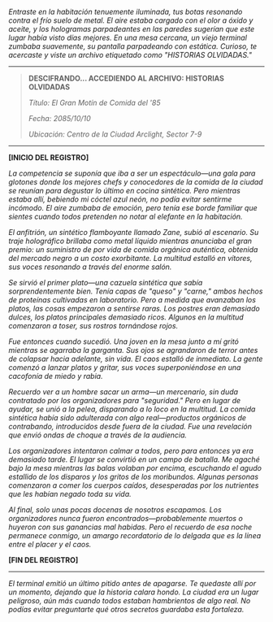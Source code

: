 _Entraste en la habitación tenuemente iluminada, tus botas resonando contra el frío suelo de metal. El aire estaba cargado con el olor a óxido y aceite, y los hologramas parpadeantes en las paredes sugerían que este lugar había visto días mejores. En una mesa cercana, un viejo terminal zumbaba suavemente, su pantalla parpadeando con estática. Curioso, te acercaste y viste un archivo etiquetado como "HISTORIAS OLVIDADAS."_

---

> **DESCIFRANDO... ACCEDIENDO AL ARCHIVO: HISTORIAS OLVIDADAS**
>
> _Título: El Gran Motín de Comida del '85_
>
> _Fecha: 2085/10/10_
>
> _Ubicación: Centro de la Ciudad Arclight, Sector 7-9_

---

**[INICIO DEL REGISTRO]**

_La competencia se suponía que iba a ser un espectáculo—una gala para glotones donde los mejores chefs y conocedores de la comida de la ciudad se reunían para degustar lo último en cocina sintética. Pero mientras estaba allí, bebiendo mi cóctel azul neón, no podía evitar sentirme incómodo. El aire zumbaba de emoción, pero tenía ese borde familiar que sientes cuando todos pretenden no notar al elefante en la habitación._

_El anfitrión, un sintético flamboyante llamado Zane, subió al escenario. Su traje holográfico brillaba como metal líquido mientras anunciaba el gran premio: un suministro de por vida de comida orgánica auténtica, obtenida del mercado negro a un costo exorbitante. La multitud estalló en vítores, sus voces resonando a través del enorme salón._

_Se sirvió el primer plato—una cazuela sintética que sabía sorprendentemente bien. Tenía capas de "queso" y "carne," ambos hechos de proteínas cultivadas en laboratorio. Pero a medida que avanzaban los platos, las cosas empezaron a sentirse raras. Los postres eran demasiado dulces, los platos principales demasiado ricos. Algunos en la multitud comenzaron a toser, sus rostros tornándose rojos._

_Fue entonces cuando sucedió. Una joven en la mesa junto a mí gritó mientras se agarraba la garganta. Sus ojos se agrandaron de terror antes de colapsar hacia adelante, sin vida. El caos estalló de inmediato. La gente comenzó a lanzar platos y gritar, sus voces superponiéndose en una cacofonía de miedo y rabia._

_Recuerdo ver a un hombre sacar un arma—un mercenario, sin duda contratado por los organizadores para "seguridad." Pero en lugar de ayudar, se unió a la pelea, disparando a lo loco en la multitud. La comida sintética había sido adulterada con algo real—productos orgánicos de contrabando, introducidos desde fuera de la ciudad. Fue una revelación que envió ondas de choque a través de la audiencia._

_Los organizadores intentaron calmar a todos, pero para entonces ya era demasiado tarde. El lugar se convirtió en un campo de batalla. Me agaché bajo la mesa mientras las balas volaban por encima, escuchando el agudo estallido de los disparos y los gritos de los moribundos. Algunas personas comenzaron a comer los cuerpos caídos, desesperadas por los nutrientes que les habían negado toda su vida._

_Al final, solo unas pocas docenas de nosotros escapamos. Los organizadores nunca fueron encontrados—probablemente muertos o huyeron con sus ganancias mal habidas. Pero el recuerdo de esa noche permanece conmigo, un amargo recordatorio de lo delgada que es la línea entre el placer y el caos._

**[FIN DEL REGISTRO]**

---

_El terminal emitió un último pitido antes de apagarse. Te quedaste allí por un momento, dejando que la historia calara hondo. La ciudad era un lugar peligroso, aún más cuando todos estaban hambrientos de algo real. No podías evitar preguntarte qué otros secretos guardaba esta fortaleza._
